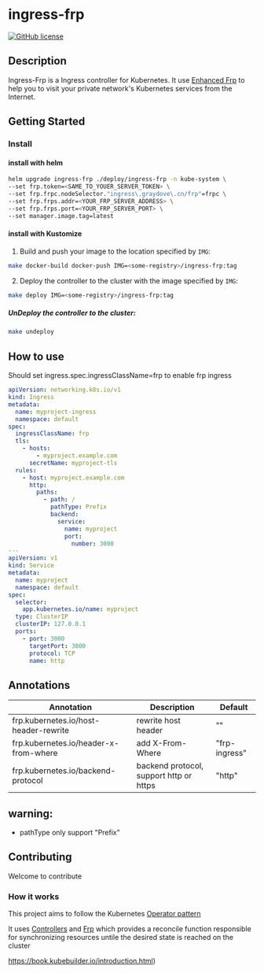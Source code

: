 # ingress-frp

[![GitHub license](https://img.shields.io/github/license/kubernetes/ingress-nginx.svg)](https://github.com/graydovee/ingress-frp/blob/main/LICENSE)

## Description

Ingress-Frp is a Ingress controller for Kubernetes. It use [Enhanced Frp](https://github.com/graydovee/frpro) to help you
to visit your private network's Kubernetes services from the Internet.

## Getting Started

### Install

#### install with helm

```sh
helm upgrade ingress-frp ./deploy/ingress-frp -n kube-system \
--set frp.token=<SAME_TO_YOUER_SERVER_TOKEN> \
--set frp.frpc.nodeSelector."ingress\.graydove\.cn/frp"=frpc \ 
--set frp.frps.addr=<YOUR_FRP_SERVER_ADDRESS> \
--set frp.frps.port=<YOUR_FRP_SERVER_PORT> \
--set manager.image.tag=latest
```

#### install with Kustomize

1. Build and push your image to the location specified by `IMG`:

```sh
make docker-build docker-push IMG=<some-registry>/ingress-frp:tag
```

2. Deploy the controller to the cluster with the image specified by `IMG`:

```sh
make deploy IMG=<some-registry>/ingress-frp:tag
```

##### UnDeploy the controller to the cluster:

```sh
make undeploy
```

## How to use

Should set ingress.spec.ingressClassName=frp to enable frp ingress

```yaml
apiVersion: networking.k8s.io/v1
kind: Ingress
metadata:
  name: myproject-ingress
  namespace: default
spec:
  ingressClassName: frp
  tls:
    - hosts:
        - myproject.example.com
      secretName: myproject-tls
  rules:
    - host: myproject.example.com
      http:
        paths:
          - path: /
            pathType: Prefix
            backend:
              service:
                name: myproject
                port:
                  number: 3000
---
apiVersion: v1
kind: Service
metadata:
  name: myproject
  namespace: default
spec:
  selector:
    app.kubernetes.io/name: myproject
  type: ClusterIP
  clusterIP: 127.0.0.1
  ports:
    - port: 3000
      targetPort: 3000
      protocol: TCP
      name: http
```

## Annotations

| Annotation                            | Description                             | Default       |
|---------------------------------------|-----------------------------------------|---------------|
| frp.kubernetes.io/host-header-rewrite | rewrite host header                     | ""            |
| frp.kubernetes.io/header-x-from-where | add X-From-Where                        | "frp-ingress" |
| frp.kubernetes.io/backend-protocol    | backend protocol, support http or https | "http"        |

## warning:
* pathType only support "Prefix"

## Contributing

Welcome to contribute

### How it works

This project aims to follow the
Kubernetes [Operator pattern](https://kubernetes.io/docs/concepts/extend-kubernetes/operator/)

It uses [Controllers](https://kubernetes.io/docs/concepts/architecture/controller/)
and  [Frp](https://github.com/fatedier/frp)
which provides a reconcile function responsible for synchronizing resources untile the desired state is reached on the
cluster

https://book.kubebuilder.io/introduction.html)

